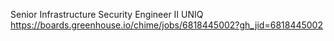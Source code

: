 Senior Infrastructure Security Engineer II UNIQ https://boards.greenhouse.io/chime/jobs/6818445002?gh_jid=6818445002

